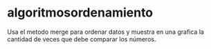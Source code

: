 # algoritmosordenamiento
Usa el metodo merge para ordenar datos y muestra en una grafica la cantidad de veces que debe comparar los números.
